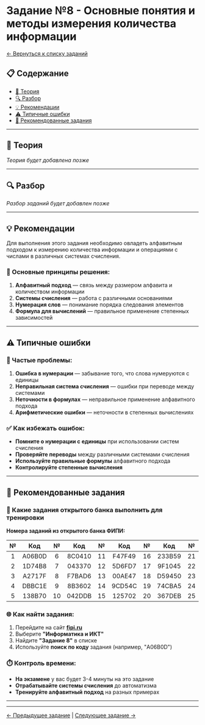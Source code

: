 # Задание №8 - Основные понятия и методы измерения количества информации

[← Вернуться к списку заданий](../README.md)

## 📋 Содержание
- [📖 Теория](#📖-теория)
- [🔍 Разбор](#🔍-разбор)
- [💡 Рекомендации](#💡-рекомендации)
- [⚠️ Типичные ошибки](#⚠️-типичные-ошибки)
- [📝 Рекомендованные задания](#📝-рекомендованные-задания)

---

## 📖 Теория

*Теория будет добавлена позже*

---

## 🔍 Разбор

*Разбор заданий будет добавлен позже*

---

## 💡 Рекомендации

Для выполнения этого задания необходимо овладеть алфавитным подходом к измерению количества информации и операциями с числами в различных системах счисления.

### 🔧 Основные принципы решения:

1. **Алфавитный подход** — связь между размером алфавита и количеством информации
2. **Системы счисления** — работа с различными основаниями
3. **Нумерация слов** — понимание порядка следования элементов
4. **Формула для вычислений** — правильное применение степенных зависимостей

---

## ⚠️ Типичные ошибки

### 🚫 Частые проблемы:

1. **Ошибка в нумерации** — забывание того, что слова нумеруются с единицы
2. **Неправильная система счисления** — ошибки при переводе между системами
3. **Неточности в формулах** — неправильное применение алфавитного подхода
4. **Арифметические ошибки** — неточности в степенных вычислениях

### ✅ Как избежать ошибок:

- **Помните о нумерации с единицы** при использовании систем счисления
- **Проверяйте переводы** между различными системами счисления
- **Используйте правильные формулы** алфавитного подхода
- **Контролируйте степенные вычисления**

---

## 📝 Рекомендованные задания

### 🔗 Какие задания открытого банка выполнить для тренировки

**Номера заданий из открытого банка ФИПИ:**

| № | Код | № | Код | № | Код | № | Код | № | Код |
|:-:|:-:|:-:|:-:|:-:|:-:|:-:|:-:|:-:|:-:|
| 1 | A06B0D | 6 | 8C0410 | 11 | F47F49 | 16 | 233B59 | 21 | 9A58A7 |
| 2 | 1D74B8 | 7 | 043370 | 12 | 5D6FD7 | 17 | 9F1045 | 22 | 4008B3 |
| 3 | A2717F | 8 | F7BAD6 | 13 | 00AE47 | 18 | D59450 | 23 | BE8391 |
| 4 | DBBC1E | 9 | 8B3602 | 14 | 9CD54C | 19 | 74CBA5 | 24 | B8EEB0 |
| 5 | 138B70 | 10 | 042DDB | 15 | 125702 | 20 | 367DEB | 25 | 10B3BF |

### 🌐 Как найти задания:

1. Перейдите на сайт **[fipi.ru](https://fipi.ru/ege/otkrytyy-bank-zadaniy-ege)**
2. Выберите **"Информатика и ИКТ"**
3. Найдите **"Задание 8"** в списке
4. Используйте **поиск по коду** задания (например, "A06B0D")

### ⏱️ Контроль времени:

- **На экзамене** у вас будет 3-4 минуты на это задание
- **Отрабатывайте системы счисления** до автоматизма
- **Тренируйте алфавитный подход** на разных примерах

---

---

[← Предыдущее задание](task-07.md) | [Следующее задание →](task-09.md)

